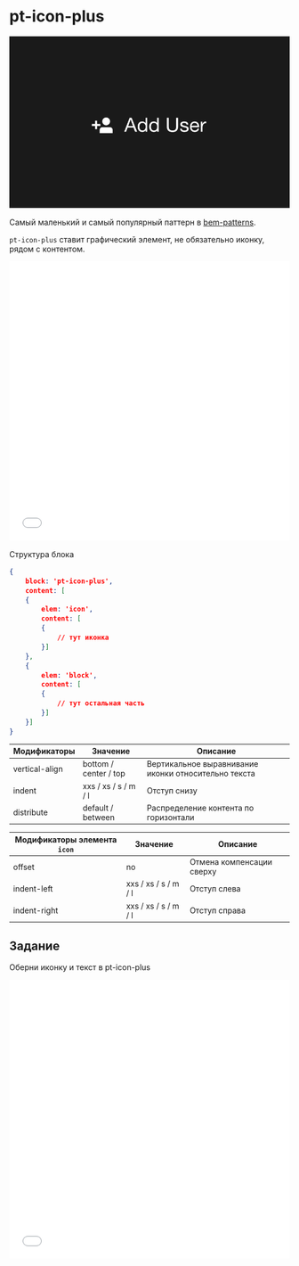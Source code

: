 # pt-icon-plus

![pt-icon-plus](_images/pt-icon-plus.png)

Самый маленький и самый популярный паттерн в [bem-patterns](https://github.com/bemdesign/bem-patterns).

`pt-icon-plus` ставит графический элемент, не обязательно иконку, рядом с контентом.

<iframe height='500' scrolling='no' title='pt-icon-plus. Теория 1' src='//codepen.io/bem_design/embed/2231316d382d727f5aca24a612a8e1ea/?height=265&theme-id=0&default-tab=js,result&embed-version=2&editable=true' frameborder='no' allowtransparency='true' allowfullscreen='true' style='width: 100%;'>See the Pen <a href='https://codepen.io/bem_design/pen/2231316d382d727f5aca24a612a8e1ea/'>pt-icon-plus. Теория 1</a> by BEM DESIGN (<a href='https://codepen.io/bem_design'>@bem_design</a>) on <a href='https://codepen.io'>CodePen</a>.
</iframe>

Структура блока

```json
{
	block: 'pt-icon-plus',
	content: [
	{
		elem: 'icon',
		content: [
		{
			// тут иконка
		}]
	},
	{
		elem: 'block',
		content: [
		{
			// тут остальная часть
		}]
	}]
}
```

Модификаторы   | Значение              | Описание                                             
-------------- | --------------------- | ---------------------------------------------------- 
vertical-align | bottom / center / top | Вертикальное выравнивание иконки относительно текста 
indent         | xxs / xs / s / m / l  | Отступ снизу
distribute     | default / between     | Распределение контента по горизонтали

Модификаторы элемента `icon`         | Значение              | Описание                 
------------------------------------ | --------------------- | ------------------------- 
offset                               | no                    | Отмена компенсации сверху 
indent-left                          | xxs / xs / s / m / l  | Отступ слева
indent-right                         | xxs / xs / s / m / l  | Отступ справа

## Задание

Оберни иконку и текст в pt-icon-plus

<iframe height='500' scrolling='no' title='pt-icon-plus. Задание 1' src='//codepen.io/bem_design/embed/5452388b3a612e0fee7ee886342cc72d/?height=265&theme-id=0&default-tab=js,result&embed-version=2&editable=true' frameborder='no' allowtransparency='true' allowfullscreen='true' style='width: 100%;'>See the Pen <a href='https://codepen.io/bem_design/pen/5452388b3a612e0fee7ee886342cc72d/'>pt-icon-plus. Задание 1</a> by BEM DESIGN (<a href='https://codepen.io/bem_design'>@bem_design</a>) on <a href='https://codepen.io'>CodePen</a>.
</iframe>